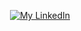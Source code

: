 <p align="center">
  <a href="https://www.linkedin.com/in/brendan-hendricks" target="_blank" rel="noopener noreferrer">
    <img
      src="https://img.shields.io/badge/LinkedIn-0077B5?logo=linkedin&logoColor=white&style=for-the-badge"
      alt="My LinkedIn"
    />
  </a>
</p>


<!--
**bdh54/bdh54** is a ✨ _special_ ✨ repository because its `README.md` (this file) appears on your GitHub profile.

Here are some ideas to get you started:

- 🔭 I’m currently working on ...
- 🌱 I’m currently learning ...
- 👯 I’m looking to collaborate on ...
- 🤔 I’m looking for help with ...
- 💬 Ask me about ...
- 📫 How to reach me: ...
- 😄 Pronouns: ...
- ⚡ Fun fact: ...
-->

